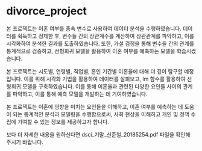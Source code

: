 # divorce_project

본 프로젝트는 이혼 여부를 종속 변수로 사용하여 데이터 분석을 수행하였습니다. 데이터를 획득하고 정제한 후, 변수들 간의 상관계수를 계산하여 상관관계를 파악하고, 이를 시각화하여 분석한 결과를 도출하였습니다. 또한, 가설 검정을 통해 변수들 간의 관계를 통계적으로 검증하고, 선형회귀 모델을 활용하여 이혼 여부를 예측하는 모델을 학습시켰습니다.

본 프로젝트는 시도별, 연령별, 직업별, 혼인 기간별 이혼율에 대해 더 깊이 탐구할 예정입니다. 이를 위해 시각화 기법을 활용하여 데이터를 살펴보고, lm 함수를 활용하여 선형회귀 모델을 구축하였습니다. 이를 통해 이혼율과 관련된 다양한 요인들 사이의 관계를 파악하고, 이를 통해 예측 모델을 개발하는 데 기여하였습니다.

본 프로젝트는 이혼에 영향을 미치는 요인들을 이해하고, 이혼 여부를 예측하는 데 도움이 되는 통계적인 분석과 모델링을 수행함으로써, 사회 현상을 이해하고 개인 및 정책 수립에 기여할 수 있는 정보를 제공하고자 합니다.

보다 더 자세한 내용을 원하신다면 dsci_기말_신준철_20185254.pdf 파일을 확인해 주시기 바랍니다.
